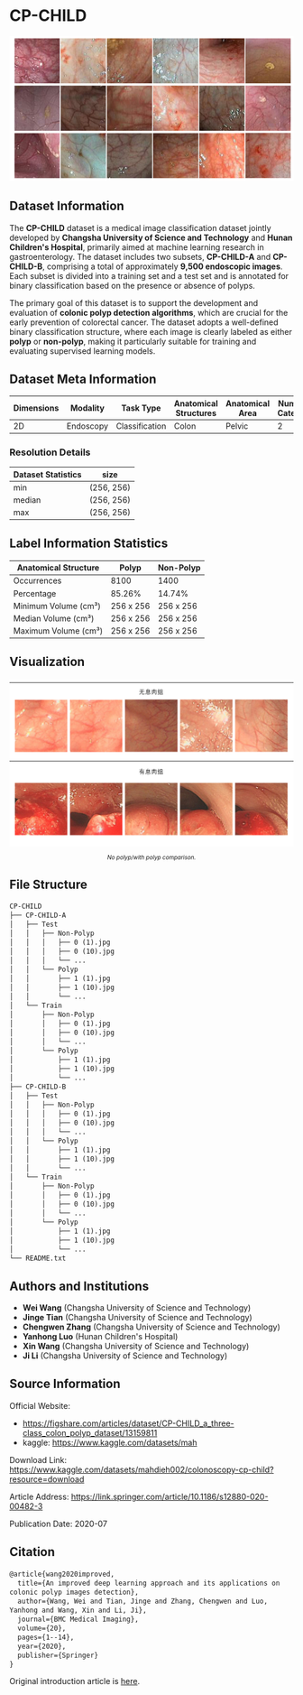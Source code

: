 # CP-CHILD

<div align="center">
    <a href="https://github.com/openmedlab/"><img width="700px" height="auto" src="appendix/CP-CHILD_0.png"></a>
</div>
<p style="text-align:center;font-size:10px;"><em></em></p>

## Dataset Information

The **CP-CHILD** dataset is a medical image classification dataset jointly developed by **Changsha University of Science and Technology** and **Hunan Children's Hospital**, primarily aimed at machine learning research in gastroenterology. The dataset includes two subsets, **CP-CHILD-A** and **CP-CHILD-B**, comprising a total of approximately **9,500 endoscopic images**. Each subset is divided into a training set and a test set and is annotated for binary classification based on the presence or absence of polyps.

The primary goal of this dataset is to support the development and evaluation of **colonic polyp detection algorithms**, which are crucial for the early prevention of colorectal cancer. The dataset adopts a well-defined binary classification structure, where each image is clearly labeled as either **polyp** or **non-polyp**, making it particularly suitable for training and evaluating supervised learning models.

## Dataset Meta Information

| Dimensions | Modality  | Task Type      | Anatomical Structures | Anatomical Area | Number of Categories | Data Volume | File Format |
|------------|-----------|----------------|-----------------------|-----------------|----------------------|-------------|-------------|
| 2D         | Endoscopy | Classification | Colon                 | Pelvic          | 2                    | 9500        | .JPG        |


### Resolution Details

| Dataset Statistics | size        |
|--------------------|-------------|
| min                | (256, 256)  |
| median             | (256, 256)  |
| max                | (256, 256)  |

## Label Information Statistics

| Anatomical Structure | Polyp              | Non-Polyp         |
|-----------------------|--------------------|-------------------|
| Occurrences          | 8100              | 1400             |
| Percentage           | 85.26%            | 14.74%           |
| Minimum Volume (cm³) | 256 x 256          | 256 x 256         |
| Median Volume (cm³)  | 256 x 256          | 256 x 256         |
| Maximum Volume (cm³) | 256 x 256          | 256 x 256         |


## Visualization

<div align="center">
    <a href="https://github.com/openmedlab/"><img width="700px" height="auto" src="appendix/CP-CHILD_1.png"></a>
</div>
<p style="text-align:center;font-size:10px;"><em>No polyp/with polyp comparison.</em></p>

## File Structure

``` 
CP-CHILD
├── CP-CHILD-A
│   ├── Test
│   │   ├── Non-Polyp
│   │   │   ├── 0 (1).jpg    
│   │   │   ├── 0 (10).jpg
│   │   │   └── ...
│   │   └── Polyp
│   │       ├── 1 (1).jpg   
│   │       ├── 1 (10).jpg
│   │       └── ...
│   └── Train
│       ├── Non-Polyp
│       │   ├── 0 (1).jpg
│       │   ├── 0 (10).jpg
│       │   └── ...
│       └── Polyp
│           ├── 1 (1).jpg
│           ├── 1 (10).jpg
│           └── ...
├── CP-CHILD-B
│   ├── Test
│   │   ├── Non-Polyp
│   │   │   ├── 0 (1).jpg
│   │   │   ├── 0 (10).jpg
│   │   │   └── ...
│   │   └── Polyp
│   │       ├── 1 (1).jpg
│   │       ├── 1 (10).jpg
│   │       └── ...
│   └── Train
│       ├── Non-Polyp
│       │   ├── 0 (1).jpg
│       │   ├── 0 (10).jpg
│       │   └── ...
│       └── Polyp
│           ├── 1 (1).jpg
│           ├── 1 (10).jpg
│           └── ...
└── README.txt
```

## Authors and Institutions

- **Wei Wang** (Changsha University of Science and Technology)  
- **Jinge Tian** (Changsha University of Science and Technology)  
- **Chengwen Zhang** (Changsha University of Science and Technology)  
- **Yanhong Luo** (Hunan Children's Hospital)  
- **Xin Wang** (Changsha University of Science and Technology)  
- **Ji Li** (Changsha University of Science and Technology)  

## Source Information

Official Website: 

- https://figshare.com/articles/dataset/CP-CHILD_a_three-class_colon_polyp_dataset/13159811
- kaggle: https://www.kaggle.com/datasets/mah

Download Link: https://www.kaggle.com/datasets/mahdieh002/colonoscopy-cp-child?resource=download

Article Address: https://link.springer.com/article/10.1186/s12880-020-00482-3

Publication Date: 2020-07

## Citation

``` 
@article{wang2020improved,
  title={An improved deep learning approach and its applications on colonic polyp images detection},
  author={Wang, Wei and Tian, Jinge and Zhang, Chengwen and Luo, Yanhong and Wang, Xin and Li, Ji},
  journal={BMC Medical Imaging},
  volume={20},
  pages={1--14},
  year={2020},
  publisher={Springer}
}
```

Original introduction article is [here]().